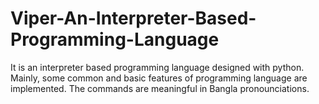 # Viper-An-Interpreter-Based-Programming-Language

It is an interpreter based programming language designed with python. Mainly, some common and basic features of programming language are implemented. The commands are meaningful in Bangla pronounciations.
